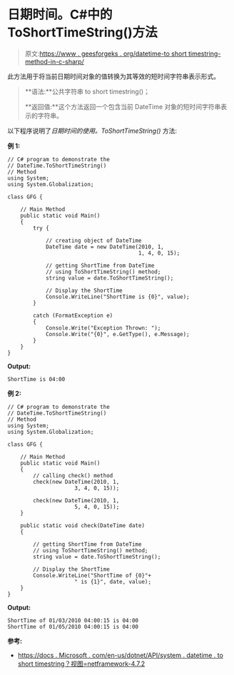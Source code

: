 # 日期时间。C#中的 ToShortTimeString()方法

> 原文:[https://www . geesforgeks . org/datetime-to short timestring-method-in-c-sharp/](https://www.geeksforgeeks.org/datetime-toshorttimestring-method-in-c-sharp/)

此方法用于将当前日期时间对象的值转换为其等效的短时间字符串表示形式。

> **语法:**公共字符串 to short timestring()；
> 
> **返回值:**这个方法返回一个包含当前 DateTime 对象的短时间字符串表示的字符串。

以下程序说明了*日期时间的使用。ToShortTimeString()* 方法:

**例 1:**

```
// C# program to demonstrate the
// DateTime.ToShortTimeString()
// Method
using System;
using System.Globalization;

class GFG {

    // Main Method
    public static void Main()
    {
        try {

            // creating object of DateTime
            DateTime date = new DateTime(2010, 1,
                                         1, 4, 0, 15);

            // getting ShortTime from DateTime
            // using ToShortTimeString() method;
            string value = date.ToShortTimeString();

            // Display the ShortTime
            Console.WriteLine("ShortTime is {0}", value);
        }

        catch (FormatException e) 
        {
            Console.Write("Exception Thrown: ");
            Console.Write("{0}", e.GetType(), e.Message);
        }
    }
}
```

**Output:**

```
ShortTime is 04:00

```

**例 2:**

```
// C# program to demonstrate the
// DateTime.ToShortTimeString()
// Method
using System;
using System.Globalization;

class GFG {

    // Main Method
    public static void Main()
    {
        // calling check() method
        check(new DateTime(2010, 1,
                     3, 4, 0, 15));

        check(new DateTime(2010, 1,
                     5, 4, 0, 15));
    }

    public static void check(DateTime date)
    {

        // getting ShortTime from DateTime
        // using ToShortTimeString() method;
        string value = date.ToShortTimeString();

        // Display the ShortTime
        Console.WriteLine("ShortTime of {0}"+
                     " is {1}", date, value);
    }
}
```

**Output:**

```
ShortTime of 01/03/2010 04:00:15 is 04:00
ShortTime of 01/05/2010 04:00:15 is 04:00

```

**参考:**

*   [https://docs . Microsoft . com/en-us/dotnet/API/system . datetime . to short timestring？视图=netframework-4.7.2](https://docs.microsoft.com/en-us/dotnet/api/system.datetime.toshorttimestring?view=netframework-4.7.2)